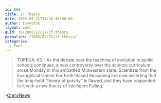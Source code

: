 ```yaml
---
id: 886
title: IF Theory
date: 2005-09-21T17:16:49+00:00
author: tsykoduk
layout: post
guid: 30/2008/12/27/if-theory
permalink: /2005/09/21/if-theory/
categories:
  - Fun!
---
```

<blockquote><span class="caps">TOPEKA</span>, KS - As the debate over the teaching of evolution in public schools continues, a new controversy over the science curriculum arose Monday in this embattled Midwestern state. Scientists from the Evangelical Center For Faith-Based Reasoning are now asserting that the long-held "theory of gravity" is flawed, and they have responded to it with a new theory of Intelligent Falling. </blockquote>

-<a href="http://english.ohmynews.com/TALK_BACK/bbs_view.asp?ba_code=63&#38;bb_code=298730">OhmyNews</a>